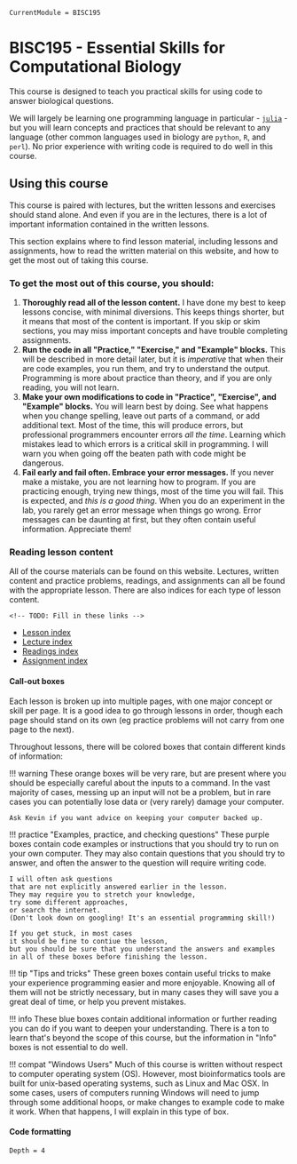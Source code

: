 ```@meta
CurrentModule = BISC195
```

# BISC195 - Essential Skills for Computational Biology

This course is designed to teach you practical skills
for using code to answer biological questions.

We will largely be learning one programming language in particular - 
[`julia`](http://julialang.org) -
but you will learn concepts and practices that should be relevant to any language
(other common languages used in biology are `python`, `R`, and `perl`).
No prior experience with writing code is required to do well in this course.

## Using this course

This course is paired with lectures,
but the written lessons and exercises should stand alone.
And even if you are in the lectures,
there is a lot of important information contained in the written lessons.

This section explains where to find lesson material,
including lessons and assignments,
how to read the written material on this website,
and how to get the most out of taking this course.

### To get the most out of this course, you should:

1. **Thoroughly read all of the lesson content.**
    I have done my best to keep lessons concise, with minimal diversions.
    This keeps things shorter, but it means that most of the content is important.
    If you skip or skim sections, you may miss important concepts
    and have trouble completing assignments.
2. **Run the code in all "Practice," "Exercise," and "Example" blocks.**
    This will be described in more detail later,
    but it is _imperative_ that when their are code examples,
    you run them, and try to understand the output.
    Programming is more about practice than theory,
    and if you are only reading, you will not learn.
3. **Make your own modifications to code in "Practice", "Exercise", and "Example" blocks.**
    You will learn best by doing.
    See what happens when you change spelling,
    leave out parts of a command,
    or add additional text.
    Most of the time, this will produce errors,
    but professional programmers encounter errors _all the time_.
    Learning which mistakes lead to which errors
    is a critical skill in programming.
    I will warn you when going off the beaten path with code
    might be dangerous.
4. **Fail early and fail often. Embrace your error messages.**
    If you never make a mistake, you are not learning how to program.
    If you are practicing enough, trying new things,
    most of the time you will fail.
    This is expected, and _this is a good thing_.
    When you do an experiment in the lab,
    you rarely get an error message when things go wrong.
    Error messages can be daunting at first, but they often contain useful information.
    Appreciate them!

### Reading lesson content

All of the course materials can be found on this website.
Lectures, written content and practice problems, 
readings, and assignments
can all be found with the appropriate lesson.
There are also indices for each type of lesson content.

```@raw html
<!-- TODO: Fill in these links -->
```

- [Lesson index](#)
- [Lecture index](#)
- [Readings index](#)
- [Assignment index](#)

#### Call-out boxes

Each lesson is broken up into multiple pages,
with one major concept or skill per page.
It is a good idea to go through lessons in order,
though each page should stand on its own
(eg practice problems will not carry from one page to the next).

Throughout lessons, there will be colored boxes
that contain different kinds of information:

!!! warning
    These orange boxes will be very rare,
    but are present where you should be especially careful about the inputs to a command.
    In the vast majority of cases,
    messing up an input will not be a problem,
    but in rare cases you can potentially lose data
    or (very rarely) damage your computer.
    
    Ask Kevin if you want advice on keeping your computer backed up.

!!! practice "Examples, practice, and checking questions"
    These purple boxes contain code examples or instructions
    that you should try to run on your own computer.
    They may also contain questions that you should try to answer,
    and often the answer to the question will require writing code.

    I will often ask questions
    that are not explicitly answered earlier in the lesson.
    They may require you to stretch your knowledge,
    try some different approaches,
    or search the internet.
    (Don't look down on googling! It's an essential programming skill!)

    If you get stuck, in most cases
    it should be fine to contiue the lesson,
    but you should be sure that you understand the answers and examples
    in all of these boxes before finishing the lesson.

!!! tip "Tips and tricks"
    These green boxes contain useful tricks
    to make your experience programming easier and more enjoyable.
    Knowing all of them will not be strictly necessary,
    but in many cases they will save you a great deal of time,
    or help you prevent mistakes.

!!! info
    These blue boxes contain additional information
    or further reading you can do if you want to deepen your understanding.
    There is a ton to learn that's beyond the scope of this course,
    but the information in "Info" boxes is not essential to do well.

!!! compat "Windows Users"
    Much of this course is written without respect to computer operating system (OS).
    However, most bioinformatics tools
    are built for unix-based operating systems, such as Linux and Mac OSX.
    In some cases, users of computers running Windows
    will need to jump through some additional hoops,
    or make changes to example code to make it work.
    When that happens, I will explain in this type of box.

#### Code formatting


```@contents
Depth = 4
```
